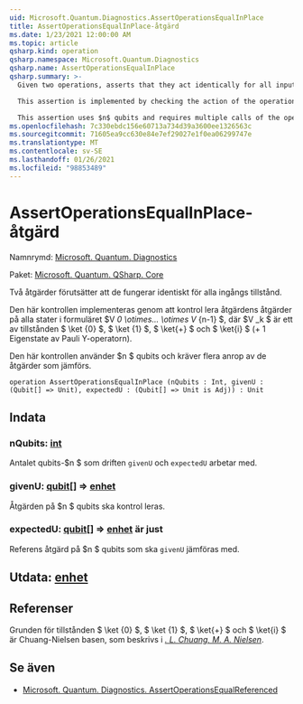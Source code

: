 ```yaml
---
uid: Microsoft.Quantum.Diagnostics.AssertOperationsEqualInPlace
title: AssertOperationsEqualInPlace-åtgärd
ms.date: 1/23/2021 12:00:00 AM
ms.topic: article
qsharp.kind: operation
qsharp.namespace: Microsoft.Quantum.Diagnostics
qsharp.name: AssertOperationsEqualInPlace
qsharp.summary: >-
  Given two operations, asserts that they act identically for all input states.

  This assertion is implemented by checking the action of the operations on all states of the form $V_0 \otimes ... \otimes V_{n-1}$, where $V_k$ is one of the states $\ket{0}$, $\ket{1}$, $\ket{+}$ and $\ket{i}$ (+1 eigenstate of Pauli Y operator).

  This assertion uses $n$ qubits and requires multiple calls of the operations being compared.
ms.openlocfilehash: 7c330ebdc156e60713a734d39a3600ee1326563c
ms.sourcegitcommit: 71605ea9cc630e84e7ef29027e1f0ea06299747e
ms.translationtype: MT
ms.contentlocale: sv-SE
ms.lasthandoff: 01/26/2021
ms.locfileid: "98853489"
---
```

# <a name="assertoperationsequalinplace-operation"></a>AssertOperationsEqualInPlace-åtgärd

Namnrymd: [Microsoft. Quantum. Diagnostics](xref:Microsoft.Quantum.Diagnostics)

Paket: [Microsoft. Quantum. QSharp. Core](https://nuget.org/packages/Microsoft.Quantum.QSharp.Core)


Två åtgärder förutsätter att de fungerar identiskt för alla ingångs tillstånd.

Den här kontrollen implementeras genom att kontrol lera åtgärdens åtgärder på alla stater i formuläret $V _0 \otimes... \otimes V_ {n-1} $, där $V _k $ är ett av tillstånden $ \ket {0} $, $ \ket {1} $, $ \ket{+} $ och $ \ket{i} $ (+ 1 Eigenstate av Pauli Y-operatorn).

Den här kontrollen använder $n $ qubits och kräver flera anrop av de åtgärder som jämförs.

```qsharp
operation AssertOperationsEqualInPlace (nQubits : Int, givenU : (Qubit[] => Unit), expectedU : (Qubit[] => Unit is Adj)) : Unit
```


## <a name="input"></a>Indata

### <a name="nqubits--int"></a>nQubits: [int](xref:microsoft.quantum.lang-ref.int)

Antalet qubits-$n $ som driften `givenU` och `expectedU` arbetar med.


### <a name="givenu--qubit--unit"></a>givenU: [qubit](xref:microsoft.quantum.lang-ref.qubit)[] => [enhet](xref:microsoft.quantum.lang-ref.unit) 

Åtgärden på $n $ qubits ska kontrol leras.


### <a name="expectedu--qubit--unit--is-adj"></a>expectedU: [qubit](xref:microsoft.quantum.lang-ref.qubit)[] => [enhet](xref:microsoft.quantum.lang-ref.unit)  är just

Referens åtgärd på $n $ qubits som ska `givenU` jämföras med.



## <a name="output--unit"></a>Utdata: [enhet](xref:microsoft.quantum.lang-ref.unit)



## <a name="references"></a>Referenser

Grunden för tillstånden $ \ket {0} $, $ \ket {1} $, $ \ket{+} $ och $ \ket{i} $ är Chuang-Nielsen basen, som beskrivs i [ *. L. Chuang, M. A. Nielsen*](https://arxiv.org/abs/quant-ph/9610001).

## <a name="see-also"></a>Se även

- [Microsoft. Quantum. Diagnostics. AssertOperationsEqualReferenced](xref:Microsoft.Quantum.Diagnostics.AssertOperationsEqualReferenced)